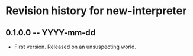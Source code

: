 # Revision history for new-interpreter

## 0.1.0.0 -- YYYY-mm-dd

* First version. Released on an unsuspecting world.
